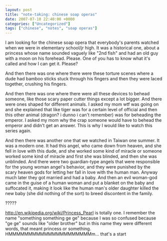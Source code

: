 ```yaml
---
layout: post
title: "note-taking: chinese soap operas"
date: 2007-07-10 22:40:00 +0000
categories: ["Uncategorized"]
tags: ["chinese", "notes", "soap operas"]
---
```


I am looking for the chinese soap opera that everybody's parents watched when we were in elementary school/jr high. It was a historical one, about a princess whose name sounded vaguely like "2nd fish" and had an old guy with a moon on his forehead. Please. One of you has to know what it's called and how I can get it. Please?

And then there was one where there were these torture scenes where a dude had bamboo sticks stuck through his fingers and then they were laced together, crushing his fingers.

And then there was one where there were all these devices to behead someone, like those scary paper cutter things except a lot bigger. And there were ones shaped for different animals. I asked my mom wtf was going on and she explained that like tiger was for a certain level of official and then this other animal (dragon? i dunno i can't remember) was for beheading the emperor. I asked my mom why the crap someone would have to behead the emperor and didn't get an answer. This is why I would like to watch this series again.

And then there was another one that we watched in Taiwan one summer. It was a modern one. It had this angel, who came down from heaven, and she fell in love with this dude, and she worked some kind of miracle or someone worked some kind of miracle and first she was blinded, and then she was unblinded. And there were two guardian-type angels that were responsible for the young woman angel's behavior, and they were punished by the scary heaven gods for letting her fall in love with the human man. Anyway much later they got married and had a baby. And then an evil woman-god came in the guise of a human woman and put a blanket on the baby and suffocated it, making it look like the human man's older daughter killed the new baby (she did nothing of the sort) to breed discontent in the family.

?????

http://en.wikipedia.org/wiki/Princess_Pearl  is totally one. I remember the name "something something ge ge" because I was so confused because "ge ge" sounds like "older brother" but in this name they were different words, that meant princess or something. HMMMMMMMMMMMMMMMMMMMMMm... that's a start